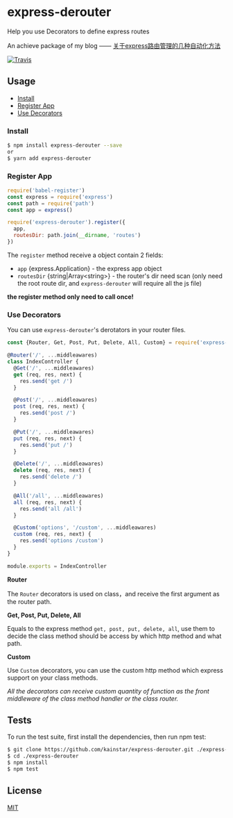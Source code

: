 # express-derouter

Help you use Decorators to define express routes

An achieve package of my blog —— [关于express路由管理的几种自动化方法](https://blog.kainstar.cn/2018/02/17/%E5%85%B3%E4%BA%8Eexpress%E8%B7%AF%E7%94%B1%E7%AE%A1%E7%90%86%E7%9A%84%E5%87%A0%E7%A7%8D%E8%87%AA%E5%8A%A8%E5%8C%96%E6%96%B9%E6%B3%95/)

[![Travis](https://img.shields.io/travis/kainstar/express-deruter.svg)](https://github.com/kainstar/express-derouter)

## Usage

- [Install](#install)
- [Register App](#register-app)
- [Use Decorators](#use-decorators)

### Install

```bash
$ npm install express-derouter --save
or
$ yarn add express-derouter
```

### Register App

```js
require('babel-register')
const express = require('express')
const path = require('path')
const app = express()

require('express-derouter').register({
  app,
  routesDir: path.join(__dirname, 'routes')
})
```

The `register` method receive a object contain 2 fields:

- `app` {express.Application} - the express app object
- `routesDir` {string|Array&lt;string&gt;} - the router's dir need scan (only need the root route dir, and `express-derouter` will require all the js file)

**the register method only need to call once!**

### Use Decorators

You can use `express-derouter`'s derotators in your router files.

```js
const {Router, Get, Post, Put, Delete, All, Custom} = require('express-derouter')

@Router('/', ...middleawares)
class IndexController {
  @Get('/', ...middleawares)
  get (req, res, next) {
    res.send('get /')
  }

  @Post('/', ...middleawares)
  post (req, res, next) {
    res.send('post /')
  }

  @Put('/', ...middleawares)
  put (req, res, next) {
    res.send('put /')
  }

  @Delete('/', ...middleawares)
  delete (req, res, next) {
    res.send('delete /')
  }

  @All('/all', ...middleawares)
  all (req, res, next) {
    res.send('all /all')
  }

  @Custom('options', '/custom', ...middleawares)
  custom (req, res, next) {
    res.send('options /custom')
  }
}

module.exports = IndexController
```

**Router**

The `Router` decorators is used on class，and receive the first argument as the router path.

**Get, Post, Put, Delete, All**

Equals to the express method `get, post, put, delete, all`, use them to decide the class method should be access by which http method and what path.

**Custom**

Use `Custom` decorators, you can use the custom http method which express support on your class methods.

*All the decorators can receive custom quantity of function as the front middleware of the class method handler or the class router.*

## Tests ##

To run the test suite, first install the dependencies, then run npm test:

```bash
$ git clone https://github.com/kainstar/express-derouter.git ./express-derouter
$ cd ./express-derouter
$ npm install
$ npm test
```

## License ##

[MIT](https://github.com/kainstar/express-derouter/blob/master/LICENSE)